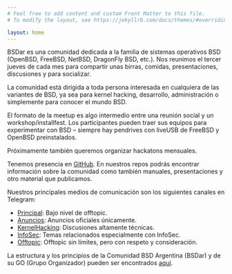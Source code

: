 ```yaml
---
# Feel free to add content and custom Front Matter to this file.
# To modify the layout, see https://jekyllrb.com/docs/themes/#overriding-theme-defaults

layout: home
---
```


BSDar es una comunidad dedicada a la familia de sistemas operativos BSD (OpenBSD, FreeBSD, NetBSD, DragonFly BSD, etc.). Nos reunimos el tercer jueves de cada mes para compartir unas birras, comidas, presentaciones, discusiones y para socializar.

La comunidad está dirigida a toda persona interesada en cualquiera de las variantes de BSD, ya sea para kernel hacking, desarrollo, administración o simplemente para conocer el mundo BSD.

El formato de la meetup es algo intermedio entre una reunión social y un workshop/installfest. Los participantes pueden traer sus equipos para experimentar con BSD – siempre hay pendrives con liveUSB de FreeBSD y OpenBSD preinstalados.

Próximamente también queremos organizar hackatons mensuales.

Tenemos presencia en [GitHub](https://github.com/bsdar). En nuestros repos podrás encontrar información sobre la comunidad como también manuales, presentaciones y otro material que publicamos.

Nuestros principales medios de comunicación son los siguientes canales en Telegram:
 * [Principal](https://t.me/BSDar): Bajo nivel de offtopic.
 * [Anuncios](https://t.me/BSDar_anuncios): Anuncios oficiales únicamente.
 * [KernelHacking](https://t.me/BSDar_kernelhacking): Discusiones altamente técnicas.
 * [InfoSec](https://t.me/BSDar_infosec): Temas relacionados especialmente con InfoSec.
 * [Offtopic](https://t.me/BSDar_offtopic): Offtopic sin límites, pero con respeto y consideración.

La estructura y los principios de la Comunidad BSD Argentina (BSDar) y de su GO (Grupo Organizador) pueden ser encontrados [aquí](https://github.com/bsdar/community/blob/master/org/20190902.md).
